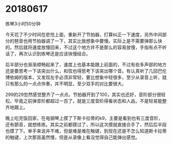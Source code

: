 # 20180617

练琴3小时50分钟

今天花了不少时间在悲怆上面，重新开了节拍器，打算纠正一下速度，另外中间部分的琶音也用节拍器调了一下，其实比我想象中要慢。实际上是不需要弹那么快的。然后就将速度放慢回来，不过这个地方并不是那么的容易放慢，手指有点不听话了，再次认识到练琴还是应该快慢结合。

后半部分也渐渐顺畅起来了，速度上也基本能跟上前面的，不过有些多声部的地方还是要思考一下该突出什么，和弦也得思考下该突出哪个音。有认真听了几回巴伦博依姆的版本，又发现左手必须非常轻，要比想象中轻很多，至少从录音上听，就只有那么的一点点伴奏，并不明显，至少双手的对比要很大。

299的29忽然感觉整齐了一点点。节拍器开到了100，其实也还好，音阶部分很轻松，毕竟之前弹音阶都超过一百了，就是三度音阶得看状态和人品，不是轻易能整齐地跟上。

晚上吃完饭回家，在电钢琴上摸了下斯卡拉蒂的k9，主要是看到也有三度音阶，还有颤音，就想练练。其实之前都摸过了，所以这次摸就直接合手了，然后后半段也摸了下。单手来说并不难，但是难是难在触键，到现在还是不怎么知道斯卡拉蒂的触键，上次那首虽然慢，但是从录像上看没觉得自己能弹出感觉。
